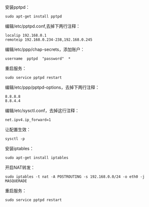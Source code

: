 安装pptpd：
```
sudo apt-get install pptpd
```

编辑/etc/pptpd.conf,去掉下两行注释：
```
localip 192.168.0.1
remoteip 192.168.0.234-238,192.168.0.245
```

编辑/etc/ppp/chap-secrets，添加账户：
```
username  pptpd  "password"  *
```

重启服务：
```
sudo service pptpd restart
```

编辑/etc/ppp/pptpd-options，去掉下两行注释：
```
8.8.8.8
8.8.4.4
```

编辑/etc/sysctl.conf，去掉这行注释：
```
net.ipv4.ip_forward=1 
```
让配置生效：
```
sysctl -p
```

安装iptables：
```
sudo apt-get install iptables
```

开启NAT转发：
```
sudo iptables -t nat -A POSTROUTING -s 192.168.0.0/24 -o eth0 -j MASQUERADE
```

重启服务：
```
sudo service pptpd restart
```





